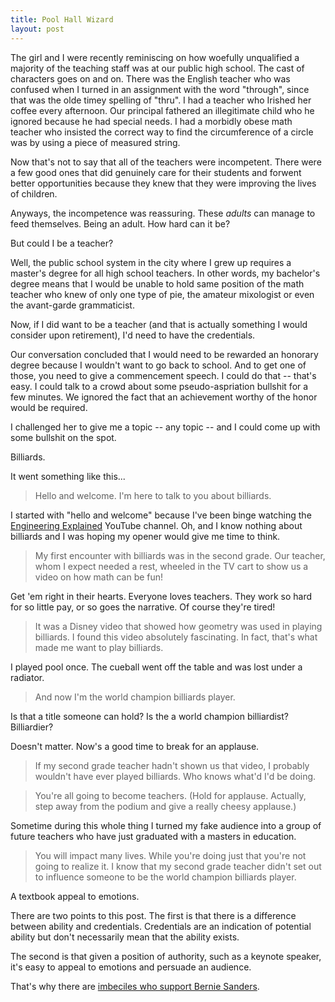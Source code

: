 ```yaml
---
title: Pool Hall Wizard
layout: post
---
```


The girl and I were recently reminiscing on how woefully unqualified a majority of the teaching staff was at our public high school.  The cast of characters goes on and on.  There was the English teacher who was confused when I turned in an assignment with the word "through", since that was the olde timey spelling of "thru".  I had a teacher who Irished her coffee every afternoon.  Our principal fathered an illegitimate child who he ignored because he had special needs.  I had a morbidly obese math teacher who insisted the correct way to find the circumference of a circle was by using a piece of measured string.

Now that's not to say that all of the teachers were incompetent.  There were a few good ones that did genuinely care for their students and forwent better opportunities because they knew that they were improving the lives of children.

Anyways, the incompetence was reassuring.  These _adults_ can manage to feed themselves.  Being an adult.  How hard can it be?

But could I be a teacher?

Well, the public school system in the city where I grew up requires a master's degree for all high school teachers.  In other words, my bachelor's degree means that I would be unable to hold same position of the math teacher who knew of only one type of pie, the amateur mixologist or even the avant-garde grammaticist.

Now, if I did want to be a teacher (and that is actually something I would consider upon retirement), I'd need to have the credentials. 

Our conversation concluded that I would need to be rewarded an honorary degree because I wouldn't want to go back to school.  And to get one of those, you need to give a commencement speech.  I could do that -- that's easy.  I could talk to a crowd about some pseudo-aspriation bullshit for a few minutes.  We ignored the fact that an achievement worthy of the honor would be required.

I challenged her to give me a topic -- any topic -- and I could come up with some bullshit on the spot.

Billiards.

It went something like this...

> Hello and welcome.  I'm here to talk to you about billiards.

I started with "hello and welcome" because I've been binge watching the [Engineering Explained][0] YouTube channel.  Oh, and I know nothing about billiards and I was hoping my opener would give me time to think.

> My first encounter with billiards was in the second grade.  Our teacher, whom I expect needed a rest, wheeled in the TV cart to show us a video on how math can be fun!

Get 'em right in their hearts.  Everyone loves teachers.  They work so hard for so little pay, or so goes the narrative.  Of course they're tired!

> It was a Disney video that showed how geometry was used in playing billiards.  I found this video absolutely fascinating.  In fact, that's what made me want to play billiards.

I played pool once. The cueball went off the table and was lost under a radiator.

> And now I'm the world champion billiards player.

Is that a title someone can hold?  Is the a world champion billiardist? Billiardier?

Doesn't matter.  Now's a good time to break for an applause.

> If my second grade teacher hadn't shown us that video, I probably wouldn't have ever played billiards. Who knows what'd I'd be doing.

> You're all going to become teachers. (Hold for applause.  Actually, step away from the podium and give a really cheesy applause.)

Sometime during this whole thing I turned my fake audience into a group of future teachers who have just graduated with a masters in education.

> You will impact many lives.  While you're doing just that you're not going to realize it.  I know that my second grade teacher didn't set out to influence someone to be the world champion billiards player.

A textbook appeal to emotions.

There are two points to this post.  The first is that there is a difference between ability and credentials.  Credentials are an indication of potential ability but don't necessarily mean that the ability exists.

The second is that given a position of authority, such as a keynote speaker, it's easy to appeal to emotions and persuade an audience.

That's why there are [imbeciles who support Bernie Sanders][1].

[0]: https://www.youtube.com/watch?v=crIkJqRYjTQ&index=56&list=PL2ir4svMoaYhRAuKykEGRgsrCk__OJRz3

[1]: http://jalopnik.com/it-looks-like-bernie-sanders-doesnt-know-shit-about-car-1749358500
